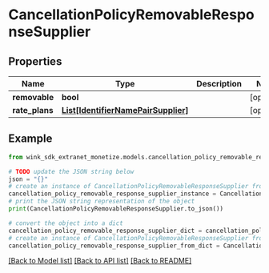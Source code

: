 # CancellationPolicyRemovableResponseSupplier


## Properties

Name | Type | Description | Notes
------------ | ------------- | ------------- | -------------
**removable** | **bool** |  | [optional] 
**rate_plans** | [**List[IdentifierNamePairSupplier]**](IdentifierNamePairSupplier.md) |  | [optional] 

## Example

```python
from wink_sdk_extranet_monetize.models.cancellation_policy_removable_response_supplier import CancellationPolicyRemovableResponseSupplier

# TODO update the JSON string below
json = "{}"
# create an instance of CancellationPolicyRemovableResponseSupplier from a JSON string
cancellation_policy_removable_response_supplier_instance = CancellationPolicyRemovableResponseSupplier.from_json(json)
# print the JSON string representation of the object
print(CancellationPolicyRemovableResponseSupplier.to_json())

# convert the object into a dict
cancellation_policy_removable_response_supplier_dict = cancellation_policy_removable_response_supplier_instance.to_dict()
# create an instance of CancellationPolicyRemovableResponseSupplier from a dict
cancellation_policy_removable_response_supplier_from_dict = CancellationPolicyRemovableResponseSupplier.from_dict(cancellation_policy_removable_response_supplier_dict)
```
[[Back to Model list]](../README.md#documentation-for-models) [[Back to API list]](../README.md#documentation-for-api-endpoints) [[Back to README]](../README.md)


